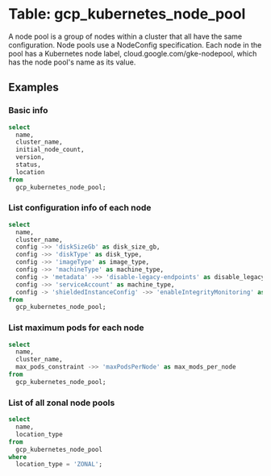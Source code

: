 # Table: gcp_kubernetes_node_pool

A node pool is a group of nodes within a cluster that all have the same configuration. Node pools use a NodeConfig specification. Each node in the pool has a Kubernetes node label, cloud.google.com/gke-nodepool, which has the node pool's name as its value.

## Examples

### Basic info

```sql
select
  name,
  cluster_name,
  initial_node_count,
  version,
  status,
  location
from
  gcp_kubernetes_node_pool;
```

### List configuration info of each node

```sql
select
  name,
  cluster_name,
  config ->> 'diskSizeGb' as disk_size_gb,
  config ->> 'diskType' as disk_type,
  config ->> 'imageType' as image_type,
  config ->> 'machineType' as machine_type,
  config -> 'metadata' ->> 'disable-legacy-endpoints' as disable_legacy_endpoints,
  config ->> 'serviceAccount' as machine_type,
  config -> 'shieldedInstanceConfig' ->> 'enableIntegrityMonitoring' as enable_integrity_monitoring
from
  gcp_kubernetes_node_pool;
```


### List maximum pods for each node

```sql
select
  name,
  cluster_name,
  max_pods_constraint ->> 'maxPodsPerNode' as max_mods_per_node
from
  gcp_kubernetes_node_pool;
```


### List of all zonal node pools

```sql
select
  name,
  location_type
from
  gcp_kubernetes_node_pool
where
  location_type = 'ZONAL';
```
